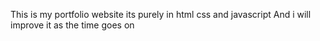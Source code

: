 This is my portfolio website its purely in html css and javascript
And i will improve it as the time goes on
